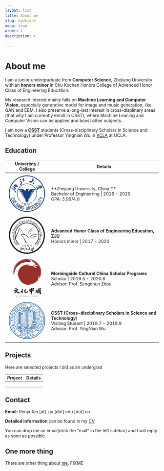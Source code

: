 ```yaml
---
layout: list
title: About me
slug: hydejack
menu: true
order: 1
description: >

---
```


# About me

I am a junior undergraduate from **Computer Science**, Zhejiang University with an **honors minor** in Chu Kochen Honors College of Advanced Honor Class of Engineering Education. 

My research interest mainly falls on **Machine Learning and Computer Vision**, especially generative model for image and music generation, like GAN and EBM. I also preserve a long-last interest in cross-displinary areas (that why I am currently enroll in CSST), where Machine Leaning and Computer Vision can be applied and boost other subjects.

I am now a **[CSST](https://csst.ucla.edu/)** students (Cross-disciplinary Scholars in Science and Technology) under Professor Yingnian Wu in [VCLA](https://vcla.stat.ucla.edu/) at UCLA.

## Education

|          Univeristy / College           | Details                                                      |
| :-------------------------------------: | ------------------------------------------------------------ |
|       ![ZJU](/assets/img/ZJU.png)       | **Zhejiang University, China **                                 <br />Bachelor of Engineering \| 2016 - 2020<br />GPA: 3.99/4.0 |
|  ![ACEE_log](/assets/img/ACEE_log.png)  | **Advanced Honor Class of Engineering Education, ZJU**<br />Honors minor \| 2017 - 2020<br /> |
| ![Monringside](/assets/img/morning.png) | **Morningside Cultural China Scholar Programs**<br />Scholar \| 2019.5 - 2020.6<br />Advisor: Prof. Sengchun Zhou |
|    ![ULCA_log](/assets/img/UCLA.png)    | **CSST (Cross-disciplinary Scholars in Science and Technology**)<br />Visiting Student \| 2019.7 - 2019.9<br />Advisor: Prof. YingNian Wu |

## Projects

Here are selected projects I did as an undergrad

| Project | Details |
| ------- | ------- |
|         |         |
|         |         |
|         |         |



## Contact

**Email:** Renyufan [at] zju [dot] edu [dot] cn

**Detailed information** can be found in my [CV](https://ryf1123.github.io)

You can drop me an email(click the "mail" in the left sidebar) and I will reply as soon as possible.

## One more thing

There are other thing about [me](https://ryf1123.github.io). FIXME
